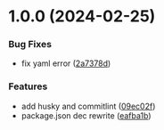 # 1.0.0 (2024-02-25)


### Bug Fixes

* fix yaml error ([2a7378d](https://github.com/nstksean/autorele/commit/2a7378d1b2dd20702ca461b90ebdff31d220506e))


### Features

* add husky and commitlint ([09ec02f](https://github.com/nstksean/autorele/commit/09ec02f4e51179e6c9e9a9cf936103ad30cc6dcc))
* package.json dec rewrite ([eafba1b](https://github.com/nstksean/autorele/commit/eafba1b98cf9cfb790d3ac429ea52a26f02425c1))
